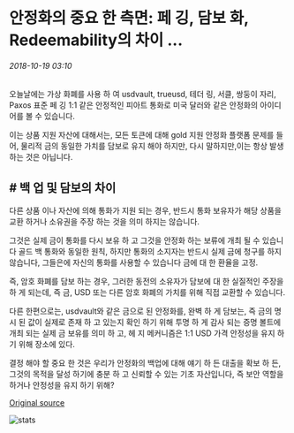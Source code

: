 # 안정화의 중요 한 측면: 페 깅, 담보 화, Redeemability의 차이 ...

###### 2018-10-19 03:10

오늘날에는 가상 화폐를 사용 하 여 usdvault, trueusd, 테더 링, 서클, 쌍둥이 자리, Paxos 표준 페 깅 1:1 같은 안정적인 피아트 통화로 미국 달러와 같은 안정화의 아이디어를 볼 수 있습니다.

이는 상품 지원 자산에 대해서는, 모든 토큰에 대해 gold 지원 안정화 플랫폼 문제를 들어, 물리적 금의 동일한 가치를 담보로 유지 해야 하지만, 다시 말하지만,이는 항상 발생 하는 것은 아닙니다.

## # 백 업 및 담보의 차이

다른 상품 이나 자산에 의해 통화가 지원 되는 경우, 반드시 통화 보유자가 해당 상품을 교환 하거나 소유권을 주장 하는 것을 의미 하지는 않습니다.

그것은 실제 금이 통화를 다시 보유 하 고 그것을 안정화 하는 보류에 개최 될 수 있습니다 골드 백 통화와 동일한 원칙, 하지만 통화의 소지자는 반드시 실제 금에 청구를 하지 않습니다, 그들은에 자신의 통화를 사용할 수 있습니다 금에 대 한 환율을 고정.

즉, 암호 화폐를 담보 하는 경우, 그러한 동전의 소유자가 담보에 대 한 실질적인 주장을 하 게 되는데, 즉 금, USD 또는 다른 암호 화폐의 가치를 위해 직접 교환할 수 있습니다.

다른 한편으로는, usdvault와 같은 금으로 된 안정화를, 완벽 하 게 담보는, 즉 금의 명시 된 값이 실제로 존재 하 고 있는지 확인 하기 위해 투명 하 게 감사 되는 증명 볼트에 개최 되는 실제 금 보유를 의미 하 고, 헤 지 메커니즘은 1:1 USD 가격 안정성을 유지 하기 위해 장소에 있다.

결정 해야 할 중요 한 것은 우리가 안정화의 백업에 대해 얘기 하 든 대출을 확보 하 든, 그것의 목적을 달성 하기에 충분 하 고 신뢰할 수 있는 기초 자산입니다, 즉 보안 역할을 하거나 안정성을 유지 하기 위해?

[Original source](https://cointelegraph.com/news/important-aspects-of-stablecoins-the-difference-between-pegging-collateralization-and-redeemability)

![stats](https://c.statcounter.com/11760860/0/a89fa40b/1/ "stats")